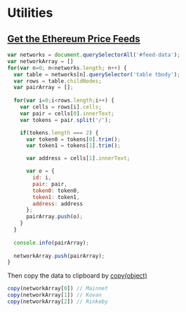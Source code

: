 # Utilities

## [Get the Ethereum Price Feeds](https://docs.chain.link/docs/ethereum-addresses)

```javascript
var networks = document.querySelectorAll('#feed-data');
var networkArray = []
for(var n=0; n<networks.length; n++) {
  var table = networks[n].querySelector('table tbody');
  var rows = table.childNodes;
  var pairArray = [];
  
  for(var i=0;i<rows.length;i++) {
    var cells = rows[i].cells;
    var pair = cells[0].innerText;
    var tokens = pair.split('/');

    if(tokens.length === 2) {
      var token0 = tokens[0].trim();
      var token1 = tokens[1].trim();

      var address = cells[1].innerText;

      var o = {
        id: i,
        pair: pair,
        token0: token0,
        token1: token1,
        address: address
      };
      pairArray.push(o);
    }
  }
  
  console.info(pairArray);
  
  networkArray.push(pairArray);
}
```

Then copy the data to clipboard by [copy(object)](https://developers.google.com/web/tools/chrome-devtools/console/utilities#copy)

```javascript
copy(networkArray[0]) // Mainnet
copy(networkArray[1]) // Kovan
copy(networkArray[2]) // Rinkeby
```
